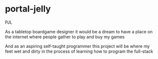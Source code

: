 # portal-jelly
PJL


As a tabletop boardgame designer it would be a dream to have a place on the internet where people gather to play and buy my games

And as an aspiring self-taught programmer this project will be where my feet wet and dirty in the process of learning how to program the full-stack
